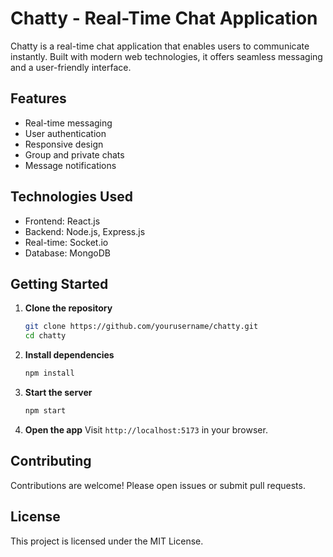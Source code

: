 # Chatty - Real-Time Chat Application

Chatty is a real-time chat application that enables users to communicate instantly. Built with modern web technologies, it offers seamless messaging and a user-friendly interface.

## Features

- Real-time messaging
- User authentication
- Responsive design
- Group and private chats
- Message notifications

## Technologies Used

- Frontend: React.js
- Backend: Node.js, Express.js
- Real-time: Socket.io
- Database: MongoDB

## Getting Started

1. **Clone the repository**
    ```bash
    git clone https://github.com/yourusername/chatty.git
    cd chatty
    ```

2. **Install dependencies**
    ```bash
    npm install
    ```

3. **Start the server**
    ```bash
    npm start
    ```

4. **Open the app**
    Visit `http://localhost:5173` in your browser.

## Contributing

Contributions are welcome! Please open issues or submit pull requests.

## License

This project is licensed under the MIT License.